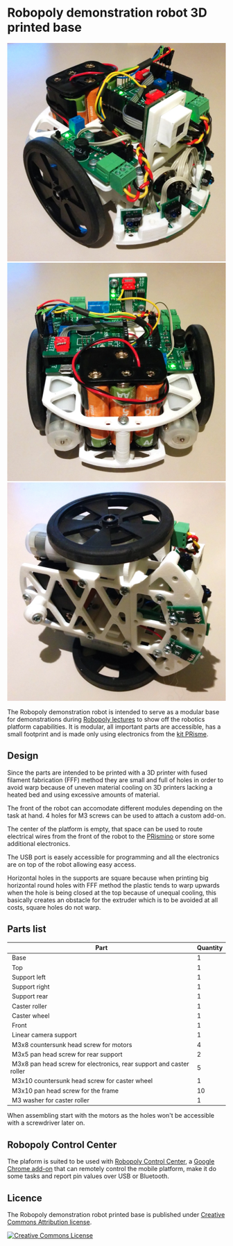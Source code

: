 # Robopoly demonstration robot 3D printed base

![Demonstration robot front](Images/assembled_2.jpg)
![Demonstration robot back](Images/assembled_3.jpg)
![Printed caster wheel](Images/assembled_7.jpg)

The Robopoly demonstration robot is intended to serve as a modular base for demonstrations during [Robopoly lectures](http://robopoly.epfl.ch/demons) to show off the robotics platform capabilities. It is modular, all important parts are accessible, has a small footprint and is made only using electronics from the [kit PRisme](http://robopoly.epfl.ch/prisme).

## Design

Since the parts are intended to be printed with a 3D printer with fused filament fabrication (FFF) method they are small and full of holes in order to avoid warp because of uneven material cooling on 3D printers lacking a heated bed and using excessive amounts of material.

The front of the robot can accomodate different modules depending on the task at hand. 4 holes for M3 screws can be used to attach a custom add-on.

The center of the platform is empty, that space can be used to route electrical wires from the front of the robot to the [PRismino](https://github.com/Robopoly/PRismino) or store some additional electronics.

The USB port is easely accessible for programming and all the electronics are on top of the robot allowing easy access.

Horizontal holes in the supports are square because when printing big horizontal round holes with FFF method the plastic tends to warp upwards when the hole is being closed at the top because of unequal cooling, this basically creates an obstacle for the extruder which is to be avoided at all costs, square holes do not warp.

## Parts list

| Part                                                                | Quantity |
| ------------------------------------------------------------------- | -------- |
| Base                                                                |        1 |
| Top                                                                 |        1 |
| Support left                                                        |        1 |
| Support right                                                       |        1 |
| Support rear                                                        |        1 |
| Caster roller                                                       |        1 |
| Caster wheel                                                        |        1 |
| Front                                                               |        1 |
| Linear camera support                                               |        1 |
| M3x8 countersunk head screw for motors                              |        4 |
| M3x5 pan head screw for rear support                                |        2 |
| M3x8 pan head screw for electronics, rear support and caster roller |        5 |
| M3x10 countersunk head screw for caster wheel                       |        1 |
| M3x10 pan head screw for the frame                                  |       10 |
| M3 washer for caster roller                                         |        1 |

When assembling start with the motors as the holes won't be accessible with a screwdriver later on.

## Robopoly Control Center

The plaform is suited to be used with [Robopoly Control Center](https://github.com/Robopoly/RobopolyControlCenter), a [Google Chrome add-on](https://chrome.google.com/webstore/detail/robopoly-control-center/kimabfnmacaikklmibbbomomjffkfalo) that can remotely control the mobile platform, make it do some tasks and report pin values over USB or Bluetooth.

## Licence

The Robopoly demonstration robot printed base is published under [Creative Commons Attribution license](http://creativecommons.org/licenses/by/3.0/).

[![Creative Commons License](http://i.creativecommons.org/l/by/3.0/88x31.png)](http://creativecommons.org/licenses/by/3.0/)
